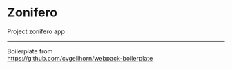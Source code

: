 Zonifero 
===========

Project zonifero app

--- 
Boilerplate from  
https://github.com/cvgellhorn/webpack-boilerplate